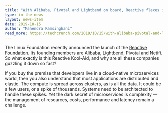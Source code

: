 ```yaml
---
title: "With Alibaba, Pivotal and Lightbend on board, Reactive flexes its ROI muscle in the microservices world"
type: in-the-news
layout: news-item
date: 2019-10-15
author: "Mahendra Ramsinghani"
read_more: https://techcrunch.com/2019/10/15/with-alibaba-pivotal-and-lightbend-on-board-reactive-flexes-its-roi-muscle-in-microservices-world/
---
```


The Linux Foundation recently announced the launch of the [Reactive Foundation](https://reactive.foundation/about/). Its founding members are Alibaba, Lightbend, Pivotal and Netifi. So what exactly is this Reactive Kool-Aid, and why are all these companies guzzling it down so fast?

<!-- more -->

If you buy the premise that developers live in a cloud-native microservices world, then you also understand that most applications are distributed and elastic. The compute is spread across clusters, as is all the data. It could be a few users, or a spike of thousands. Systems need to be architected to handle these spikes. Yet the dark secret of microservices is complexity — the management of resources, costs, performance and latency remain a challenge.
